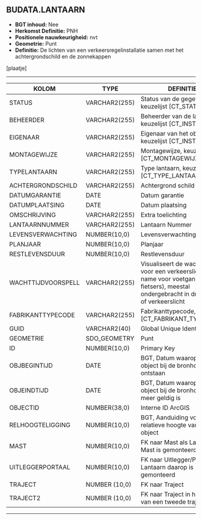 ﻿## BUDATA.LANTAARN


* __BGT inhoud:__ Nee
* __Herkomst Definitie:__ PNH
* __Positionele nauwkeurigheid:__ nvt
* __Geometrie:__ Punt
* __Definitie:__  De lichten van een verkeersregelinstallatie samen met het achtergrondschild en de zonnekappen

[plaatje]

***

|KOLOM                           	|TYPE          	|DEFINITIE|
|------                          	|----          	|-----    |
|STATUS                          	|VARCHAR2(255) 	|Status van de gegevens, keuzelijst [CT_STATUS]|
|BEHEERDER                       	|VARCHAR2(255) 	|Beheerder van de lantaarn, keuzelijst [CT_INSTANTIE]|
|EIGENAAR                        	|VARCHAR2(255) 	|Eigenaar van het object, keuzelijst [CT_INSTANTIE]|
|MONTAGEWIJZE                    	|VARCHAR2(255) 	|Montagewijze, keuzelijst [CT_MONTAGEWIJZE]|
|TYPELANTAARN                    	|VARCHAR2(255)	|Type lantaarn, keuzelijst [CT_TYPE_LANTAARN]|
|ACHTERGRONDSCHILD               	|VARCHAR2(255) 	|Achtergrond schild aanwezig|
|DATUMGARANTIE                   	|DATE          	|Datum garantie|
|DATUMPLAATSING                  	|DATE          	|Datum plaatsing|
|OMSCHRIJVING                    	|VARCHAR2(255) 	|Extra toelichting|
|LANTAARNNUMMER                  	|VARCHAR2(255) 	|Lantaarn Nummer|
|LEVENSVERWACHTING               	|NUMBER(10,0)  	|Levensverwachting|
|PLANJAAR                        	|NUMBER(10,0)  	|Planjaar|
|RESTLEVENSDUUR                  	|NUMBER(10,0)  	|Restlevensduur|
|WACHTTIJDVOORSPELL              	|VARCHAR2(255) 	|Visualiseert de wachttijd voor een verkeerslicht (met name voor voetgangers en fietsers), meestal ondergebracht in drukknop of verkeerslicht|
|FABRIKANTTYPECODE               	|VARCHAR2(255) 	|Fabrikanttypecode, keuzelijst [CT_FABRIKANT_TYPECODE]|
|GUID                            	|VARCHAR2(40)  	|Global Unique Identifier|
|GEOMETRIE                       	|SDO_GEOMETRY  	|Punt|
|ID                              	|NUMBER(10,0)  	|Primary Key|
|OBJBEGINTIJD                    	|DATE          	|BGT, Datum waarop het object bij de bronhouder is ontstaan|
|OBJEINDTIJD                     	|DATE          	|BGT, Datum waarop het object bij de bronhouder niet meer geldig is|
|OBJECTID                        	|NUMBER(38,0)   |Interne ID ArcGIS|
|RELHOOGTELIGGING                	|NUMBER(10,0)  	|BGT, Aanduiding voor de relatieve hoogte van het object|
|MAST                            	|NUMBER(10,0)  	|FK naar Mast als Lantaarn op Mast is gemonteerd|
|UITLEGGERPORTAAL                	|NUMBER(10,0)  	|FK naar Uitlegger/Portaal als Lantaarn daarop is gemonteerd|
|TRAJECT							|NUMBER (10,0)	|FK naar Traject|
|TRAJECT2							|NUMBER (10,0)	|FK naar Traject in het geval van een tweede traject|

***




